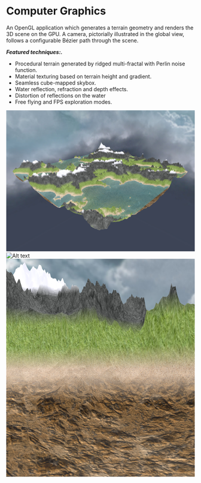 # Computer Graphics

An OpenGL application which generates a terrain geometry and renders the 3D scene on the GPU. A camera, pictorially illustrated in the global view, follows a configurable Bézier path through the scene.

**_Featured techniques:._**<br>

* Procedural terrain generated by ridged multi-fractal with Perlin noise function.
* Material texturing based on terrain height and gradient.
* Seamless cube-mapped skybox.
* Water reflection, refraction and depth effects.
* Distortion of reflections on the water
* Free flying and FPS exploration modes.

![Alt text](https://github.com/MikaelMorales/Computer-Graphics/blob/master/Final_Result.png "Final Result")
![Alt text](https://github.com/MikaelMorales/Computer-Graphics/blob/master/Reflections_Distortions.png "Reflections distortions")
![Alt text](https://github.com/MikaelMorales/Computer-Graphics/blob/master/Textures_Gradient.png "Texture Gradient")

